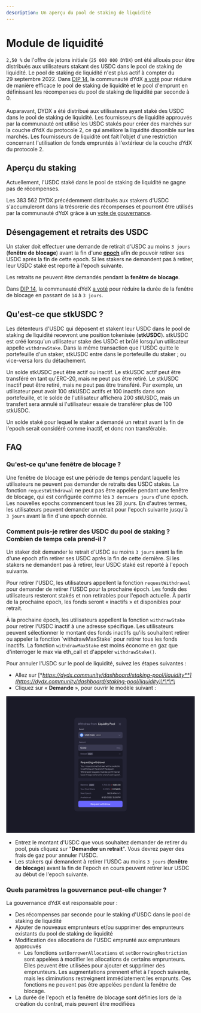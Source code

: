 ```yaml
---
description: Un aperçu du pool de staking de liquidité
---
```


# Module de liquidité

`2,50 %` de l'offre de jetons initiale (`25 000 000 DYDX`) ont été alloués pour être distribués aux utilisateurs stakant des USDC dans le pool de staking de liquidité. Le pool de staking de liquidité n'est plus actif à compter du 29 septembre 2022. Dans [DIP 14](https://github.com/dydxfoundation/dip/blob/master/content/dips/DIP-14.md), la communauté dYdX [a voté](https://dydx.community/dashboard/proposal/7) pour réduire de manière efficace le pool de staking de liquidité et le pool d'emprunt en définissant les récompenses du pool de staking de liquidité par seconde à 0.\
\
Auparavant, DYDX a été distribué aux utilisateurs ayant staké des USDC dans le pool de staking de liquidité. Les fournisseurs de liquidité approuvés par la communauté ont utilisé les USDC stakés pour créer des marchés sur la couche dYdX du protocole 2, ce qui améliore la liquidité disponible sur les marchés. Les fournisseurs de liquidité ont fait l'objet d'une restriction concernant l'utilisation de fonds empruntés à l'extérieur de la couche dYdX du protocole 2.

## Aperçu du **staking**

Actuellement, l'USDC staké dans le pool de staking de liquidité ne gagne pas de récompenses.

Les 383 562 DYDX précédemment distribués aux stakers d'USDC s'accumuleront dans la trésorerie des récompenses et pourront être utilisés par la communauté dYdX grâce à un [vote de gouvernance](https://docs.dydx.community/dydx-governance/voting-and-governance/governance-parameters).

## Désengagement et retraits des USDC

Un staker doit effectuer une demande de retirait d'USDC au moins `3 jours` (**fenêtre de blocage**) avant la fin d'une [**epoch**](../start-here/epochs.md) afin de pouvoir retirer ses USDC après la fin de cette epoch. Si les stakers ne demandent pas à retirer, leur USDC staké est reporté à l'epoch suivante.

Les retraits ne peuvent être demandés pendant la **fenêtre de blocage**.

Dans [DIP 14](https://github.com/dydxfoundation/dip/blob/master/content/dips/DIP-14.md), la communauté dYdX [a voté](https://dydx.community/dashboard/proposal/7) pour réduire la durée de la fenêtre de blocage en passant de `14` à `3 jours`.

## Qu'est-ce que stkUSDC ?

Les détenteurs d'USDC qui déposent et stakent leur USDC dans le pool de staking de liquidité recevront une position tokenisée (**stkUSDC**). stkUSDC est créé lorsqu'un utilisateur stake des USDC et brûlé lorsqu'un utilisateur appelle `withdrawStake`. Dans la même transaction que l'USDC quitte le portefeuille d'un staker, stkUSDC entre dans le portefeuille du staker ; ou vice-versa lors du détachement.

Un solde stkUSDC peut être actif ou inactif. Le stkUSDC actif peut être transféré en tant qu'ERC-20, mais ne peut pas être retiré. Le stkUSDC inactif peut être retiré, mais ne peut pas être transféré. Par exemple, un utilisateur peut avoir 100 stkUSDC actifs et 100 inactifs dans son portefeuille, et le solde de l'utilisateur affichera 200 stkUSDC, mais un transfert sera annulé si l'utilisateur essaie de transférer plus de 100 stkUSDC.

Un solde staké pour lequel le staker a demandé un retrait avant la fin de l'epoch serait considéré comme inactif, et donc non transférable.

## FAQ

### Qu'est-ce qu'une fenêtre de blocage ?

Une fenêtre de blocage est une période de temps pendant laquelle les utilisateurs ne peuvent pas demander de retraits des USDC stakés. La fonction `requestWithdrawal` ne peut pas être appelée pendant une fenêtre de blocage, qui est configurée comme les `3 derniers jours` d'une epoch. Les nouvelles epochs commencent tous les 28 jours. En d'autres termes, les utilisateurs peuvent demander un retrait pour l'epoch suivante jusqu'à `3 jours` avant la fin d'une epoch donnée.

### Comment puis-je retirer des USDC du pool de staking ? Combien de temps cela prend-il ?

Un staker doit demander le retrait d'USDC au moins `3 jours` avant la fin d'une epoch afin retirer ses USDC après la fin de cette dernière. Si les stakers ne demandent pas à retirer, leur USDC staké est reporté à l'epoch suivante.

Pour retirer l'USDC, les utilisateurs appellent la fonction `requestWithdrawal` pour demander de retirer l'USDC pour la prochaine époch. Les fonds des utilisateurs resteront stakés et non retirables pour l'epoch actuelle. À partir de la prochaine epoch, les fonds seront « inactifs » et disponibles pour retrait.

À la prochaine époch, les utilisateurs appellent la fonction `withdrawStake` pour retirer l'USDC inactif à une adresse spécifique. Les utilisateurs peuvent sélectionner le montant des fonds inactifs qu'ils souhaitent retirer ou appeler la fonction \`withdrawMaxStake\` pour retirer tous les fonds inactifs. La fonction `withdrawMaxStake` est moins économe en gaz que d'interroger le max via eth\_call et d'appeler `withdrawStake()`.

Pour annuler l'USDC sur le pool de liquidité, suivez les étapes suivantes :

* Allez sur [**https://dydx.community/dashboard/staking-pool/liquidity**](https://dydx.community/dashboard/staking-pool/liquidity)\*\*\*\*
* Cliquez sur « **Demande** », pour ouvrir le modèle suivant :

![Demande de retrait](../.gitbook/assets/1-withdraw-from-liquidity-pool.png)

* Entrez le montant d'USDC que vous souhaitez demander de retirer du pool, puis cliquez sur "**Demander un retrait**". Vous devrez payer des frais de gaz pour annuler l'USDC.
* Les stakers qui demandent à retirer l'USDC au moins `3 jours` (**fenêtre de blocage**) avant la fin de l'epoch en cours peuvent retirer leur USDC au début de l'epoch suivante.

### Quels paramètres la gouvernance peut-elle changer ?

La gouvernance dYdX est responsable pour :

* Des récompenses par seconde pour le staking d'USDC dans le pool de staking de liquidité
* Ajouter de nouveaux emprunteurs et/ou supprimer des emprunteurs existants du pool de staking de liquidité
* Modification des allocations de l'USDC emprunté aux emprunteurs approuvés
  * Les fonctions `setBorrowerAllocations` et `setBorrowingRestriction` sont appelées à modifier les allocations de certains emprunteurs. Elles peuvent être utilisées pour ajouter et supprimer des emprunteurs. Les augmentations prennent effet à l'epoch suivante, mais les diminutions restreignent immédiatement les emprunts. Ces fonctions ne peuvent pas être appelées pendant la fenêtre de blocage.
* La durée de l'epoch et la fenêtre de blocage sont définies lors de la création du contrat, mais peuvent être modifiées
